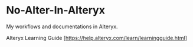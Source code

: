 # No-Alter-In-Alteryx
My workflows and documentations in Alteryx.

Alteryx Learning Guide [https://help.alteryx.com/learn/learningguide.html] 
